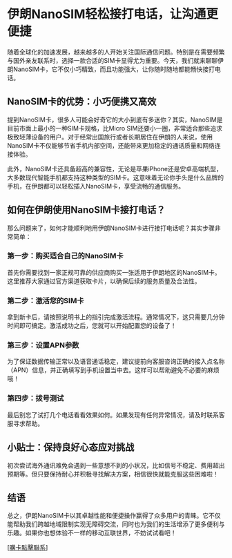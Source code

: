 # 伊朗NanoSIM轻松接打电话，让沟通更便捷

随着全球化的加速发展，越来越多的人开始关注国际通信问题。特别是在需要频繁与国外亲友联系时，选择一款合适的SIM卡显得尤为重要。今天，我们就来聊聊伊朗NanoSIM卡，它不仅小巧精致，而且功能强大，让你随时随地都能畅快接打电话。

## NanoSIM卡的优势：小巧便携又高效

提到NanoSIM卡，很多人可能会好奇它的大小到底有多迷你？其实，NanoSIM是目前市面上最小的一种SIM卡规格，比Micro SIM还要小一圈，非常适合那些追求极致轻薄设备的用户。对于经常出国旅行或者长期居住在伊朗的人来说，使用NanoSIM卡不仅能够节省手机内部空间，还能带来更加稳定的通话质量和网络连接体验。

此外，NanoSIM卡还具备超高的兼容性，无论是苹果iPhone还是安卓高端机型，大多数现代智能手机都支持这种类型的SIM卡。这意味着无论你手头是什么品牌的手机，在伊朗都可以轻松插入NanoSIM卡，享受流畅的通信服务。

## 如何在伊朗使用NanoSIM卡接打电话？

那么问题来了，如何才能顺利地用伊朗NanoSIM卡进行接打电话呢？其实步骤非常简单：

### 第一步：购买适合自己的NanoSIM卡
首先你需要找到一家正规可靠的供应商购买一张适用于伊朗地区的NanoSIM卡。这里推荐大家通过官方渠道获取卡片，以确保后续的服务质量及合法性。

### 第二步：激活您的SIM卡
拿到新卡后，请按照说明书上的指引完成激活流程。通常情况下，这只需要几分钟时间即可搞定。激活成功之后，您就可以开始配置您的设备了！

### 第三步：设置APN参数
为了保证数据传输正常以及语音通话稳定，建议提前向客服咨询正确的接入点名称（APN）信息，并正确填写到手机设置当中去。这样可以帮助避免不必要的麻烦哦！

### 第四步：拨号测试
最后别忘了试打几个电话看看效果如何。如果发现有任何异常情况，请及时联系客服寻求帮助。

## 小贴士：保持良好心态应对挑战
初次尝试海外通讯难免会遇到一些意想不到的小状况，比如信号不稳定、费用超出预期等。但只要保持耐心并积极寻找解决方案，相信很快就能克服这些困难啦！

## 结语
总之，伊朗NanoSIM卡以其卓越性能和便捷操作赢得了众多用户的青睐。它不仅能帮助我们跨越地域限制实现无障碍交流，同时也为我们的生活增添了更多便利与乐趣。如果你也想体验不一样的移动互联世界，不妨试试看吧！

[[購卡點擊聯系](https://t.me/s/esim1088)]